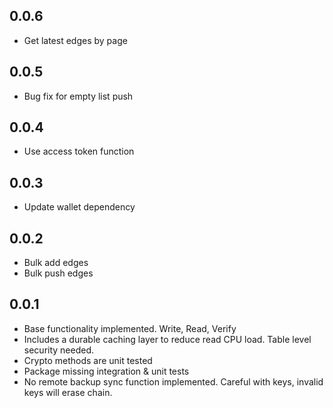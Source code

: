 ## 0.0.6

* Get latest edges by page

## 0.0.5

* Bug fix for empty list push

## 0.0.4

* Use access token function

## 0.0.3

* Update wallet dependency

## 0.0.2

* Bulk add edges 
* Bulk push edges

## 0.0.1

* Base functionality implemented. Write, Read, Verify
* Includes a durable caching layer to reduce read CPU 
  load. Table level security needed.
* Crypto methods are unit tested
* Package missing integration & unit tests
* No remote backup sync function implemented. 
  Careful with keys, invalid keys will erase chain.

